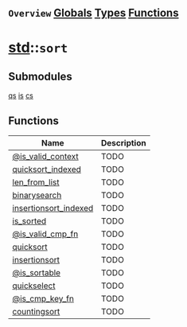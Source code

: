 ## `Overview` [Globals](./globals.md) [Types](./types.md) [Functions](./functions.md)
# [std](./../std.md)::`sort`
## Submodules
[qs](./sort/qs.md)
[is](./sort/is.md)
[cs](./sort/cs.md)
## Functions
|Name|Description|
|----|-----------|
|[@is_valid_context](#todo)|TODO|
|[quicksort_indexed](#todo)|TODO|
|[len_from_list](#todo)|TODO|
|[binarysearch](#todo)|TODO|
|[insertionsort_indexed](#todo)|TODO|
|[is_sorted](#todo)|TODO|
|[@is_valid_cmp_fn](#todo)|TODO|
|[quicksort](#todo)|TODO|
|[insertionsort](#todo)|TODO|
|[@is_sortable](#todo)|TODO|
|[quickselect](#todo)|TODO|
|[@is_cmp_key_fn](#todo)|TODO|
|[countingsort](#todo)|TODO|
